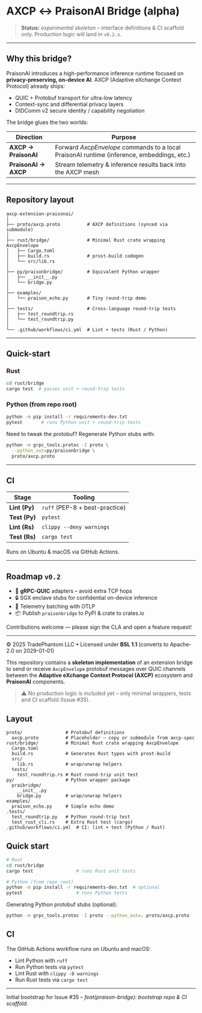 # AXCP ↔ PraisonAI Bridge (alpha)

> **Status:** *experimental skeleton* – interface definitions & CI scaffold only.
> Production logic will land in `v0.2.x`.

---

## Why this bridge?

PraisonAI introduces a high-performance inference runtime focused on **privacy-preserving, on-device AI**.
AXCP (Adaptive eXchange Context Protocol) already ships:

* QUIC + Protobuf transport for ultra-low latency
* Context-sync and differential privacy layers
* DIDComm v2 secure identity / capability negotiation

The bridge glues the two worlds:

| Direction | Purpose |
|-----------|---------|
| **AXCP → PraisonAI** | Forward *AxcpEnvelope* commands to a local PraisonAI runtime (inference, embeddings, etc.) |
| **PraisonAI → AXCP** | Stream telemetry & inference results back into the AXCP mesh |

---

## Repository layout

```text
axcp-extension-praisonai/
│
├── proto/axcp.proto          # AXCP definitions (synced via submodule)
│
├── rust/bridge/              # Minimal Rust crate wrapping AxcpEnvelope
│   ├── Cargo.toml
│   ├── build.rs              # prost-build codegen
│   └── src/lib.rs
│
├── py/praisonbridge/         # Equivalent Python wrapper
│   ├── __init__.py
│   └── bridge.py
│
├── examples/
│   └── praison_echo.py       # Tiny round-trip demo
│
├── tests/                    # Cross-language round-trip tests
│   ├── test_roundtrip.rs
│   └── test_roundtrip.py
│
└── .github/workflows/ci.yml  # Lint + tests (Rust / Python)
```

---

## Quick-start

### Rust

```bash
cd rust/bridge
cargo test  # passes unit + round-trip tests
```

### Python (from repo root)

```bash
python -m pip install -r requirements-dev.txt
pytest       # runs Python unit + round-trip tests
```

Need to tweak the protobuf? Regenerate Python stubs with:

```bash
python -m grpc_tools.protoc -I proto \
  --python_out=py/praisonbridge \
  proto/axcp.proto
```

---

## CI

| Stage         | Tooling                        |
| ------------- | ------------------------------ |
| **Lint (Py)** | `ruff` (PEP-8 + best-practice) |
| **Test (Py)** | `pytest`                       |
| **Lint (Rs)** | `clippy --deny warnings`       |
| **Test (Rs)** | `cargo test`                   |

Runs on Ubuntu & macOS via GitHub Actions.

---

## Roadmap `v0.2`

* 🎯 **gRPC-QUIC** adapters – avoid extra TCP hops
* 🔒 SGX enclave stubs for confidential on-device inference
* 🔄 Telemetry batching with OTLP
* 📦 Publish `praisonbridge` to PyPI & crate to crates.io

Contributions welcome — please sign the CLA and open a feature request!

---

© 2025 TradePhantom LLC • Licensed under **BSL 1.1** (converts to Apache-2.0 on 2029-01-01)


This repository contains a **skeleton implementation** of an extension bridge to send or receive `AxcpEnvelope` protobuf messages over QUIC channels between the **Adaptive eXchange Context Protocol (AXCP)** ecosystem and **PraisonAI** components.

> ⚠️  No production logic is included yet – only minimal wrappers, tests and CI scaffold (Issue #35).

## Layout

```
proto/                # Protobuf definitions
  axcp.proto          # Placeholder – copy or submodule from axcp-spec
rust/bridge/          # Minimal Rust crate wrapping AxcpEnvelope
  Cargo.toml
  build.rs            # Generates Rust types with prost-build
  src/
    lib.rs            # wrap/unwrap helpers
  tests/
    test_roundtrip.rs # Rust round-trip unit test
py/                   # Python wrapper package
  praibridge/
    __init__.py
    bridge.py         # wrap/unwrap helpers
examples/
  praison_echo.py     # Simple echo demo
.tests/
  test_roundtrip.py   # Python round-trip test
  test_rust_cli.rs    # Extra Rust test (cargo)
.github/workflows/ci.yml  # CI: lint + test (Python / Rust)
```

## Quick start

```bash
# Rust
cd rust/bridge
cargo test                # runs Rust unit tests

# Python (from repo root)
python -m pip install -r requirements-dev.txt  # optional
pytest                    # runs Python tests
```

Generating Python protobuf stubs (optional):

```bash
python -m grpc_tools.protoc -I proto --python_out=. proto/axcp.proto
```

## CI

The GitHub Actions workflow runs on Ubuntu and macOS:

* Lint Python with `ruff`
* Run Python tests via `pytest`
* Lint Rust with `clippy -D warnings`
* Run Rust tests via `cargo test`

---

Initial bootstrap for Issue #35 – *feat(praison-bridge): bootstrap repo & CI scaffold*.
